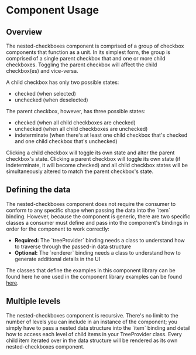 # Component Usage

## Overview

The nested-checkboxes component is comprised of a group of checkbox components that function as a unit. In its simplest form, the group is comprised of a single parent checkbox that and one or more child checkboxes. Toggling the parent checkbox will affect the child checkbox(es) and vice-versa.

A child checkbox has only two possible states:

- checked (when selected)
- unchecked (when deselected)

The parent checkbox, however, has three possible states:

- checked (when all child checkboxes are checked)
- unchecked (when all child checkboxes are unchecked)
- indeterminate (when there's at least one child checkbox that's checked and one child checkbox that's unchecked)

Clicking a child checkbox will toggle its own state and alter the parent checkbox's state. Clicking a parent checkbox will toggle its own state (if indeterminate, it will become checked) and all child checkbox states will be simultaneously altered to match the parent checkbox's state.

## Defining the data

The nested-checkboxes component does not require the consumer to conform to any specific shape when passing the data into the \`item\` binding. However, because the component is generic, there are two specific classes a consumer must define and pass into the component's bindings in order for the component to work correctly:

- **Required:** The \`treeProvider\` binding needs a class to understand how to traverse through the passed-in data structure
- **Optional:** The \`renderer\` binding needs a class to understand how to generate additional details in the UI

The classes that define the examples in this component library can be found here he one used in the component library examples can be found [here](https://github.com/johnnycopes/globetrotter/blob/master/src/stories/mock-data).

## Multiple levels

The nested-checkboxes component is recursive. There's no limit to the number of levels you can include in an instance of the component; you simply have to pass a nested data structure into the \`item\` binding and detail how to access each level of child items in your TreeProvider class. Every child item iterated over in the data structure will be rendered as its own nested-checkboxes component.
